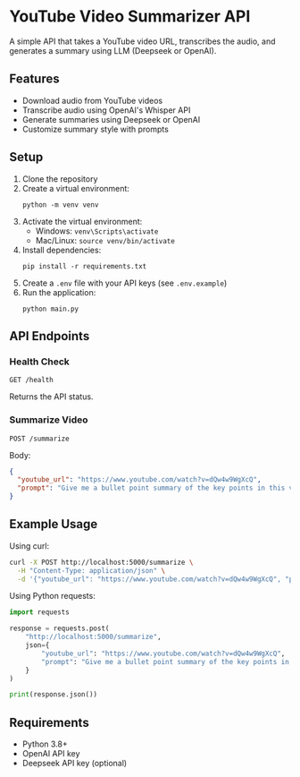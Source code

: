 # YouTube Video Summarizer API

A simple API that takes a YouTube video URL, transcribes the audio, and generates a summary using LLM (Deepseek or OpenAI).

## Features

- Download audio from YouTube videos
- Transcribe audio using OpenAI's Whisper API
- Generate summaries using Deepseek or OpenAI
- Customize summary style with prompts

## Setup

1. Clone the repository
2. Create a virtual environment:
   ```
   python -m venv venv
   ```
3. Activate the virtual environment:
   - Windows: `venv\Scripts\activate`
   - Mac/Linux: `source venv/bin/activate`
4. Install dependencies:
   ```
   pip install -r requirements.txt
   ```
5. Create a `.env` file with your API keys (see `.env.example`)
6. Run the application:
   ```
   python main.py
   ```

## API Endpoints

### Health Check

```
GET /health
```

Returns the API status.

### Summarize Video

```
POST /summarize
```

Body:

```json
{
  "youtube_url": "https://www.youtube.com/watch?v=dQw4w9WgXcQ",
  "prompt": "Give me a bullet point summary of the key points in this video"
}
```

## Example Usage

Using curl:

```bash
curl -X POST http://localhost:5000/summarize \
  -H "Content-Type: application/json" \
  -d '{"youtube_url": "https://www.youtube.com/watch?v=dQw4w9WgXcQ", "prompt": "Give me a bullet point summary of the key points in this video"}'
```

Using Python requests:

```python
import requests

response = requests.post(
    "http://localhost:5000/summarize",
    json={
        "youtube_url": "https://www.youtube.com/watch?v=dQw4w9WgXcQ",
        "prompt": "Give me a bullet point summary of the key points in this video"
    }
)

print(response.json())
```

## Requirements

- Python 3.8+
- OpenAI API key
- Deepseek API key (optional)
